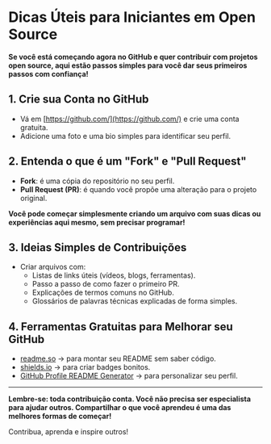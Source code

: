 # Dicas Úteis para Iniciantes em Open Source

**Se você está começando agora no GitHub e quer contribuir com projetos open source, aqui estão passos simples para você dar seus primeiros passos com confiança!**

## 1. Crie sua Conta no GitHub
- Vá em [https://github.com/](https://github.com/) e crie uma conta gratuita.
- Adicione uma foto e uma bio simples para identificar seu perfil.

## 2. Entenda o que é um "Fork" e "Pull Request"
- **Fork**: é uma cópia do repositório no seu perfil.
- **Pull Request (PR)**: é quando você propõe uma alteração para o projeto original.

**Você pode começar simplesmente criando um arquivo com suas dicas ou experiências aqui mesmo, sem precisar programar!**

## 3. Ideias Simples de Contribuições
- Criar arquivos com:
  - Listas de links úteis (vídeos, blogs, ferramentas).
  - Passo a passo de como fazer o primeiro PR.
  - Explicações de termos comuns no GitHub.
  - Glossários de palavras técnicas explicadas de forma simples.

## 4. Ferramentas Gratuitas para Melhorar seu GitHub
- [readme.so](https://readme.so/) → para montar seu README sem saber código.
- [shields.io](https://shields.io/) → para criar badges bonitos.
- [GitHub Profile README Generator](https://rahuldkjain.github.io/gh-profile-readme-generator/) → para personalizar seu perfil.

---

**Lembre-se: toda contribuição conta. Você não precisa ser especialista para ajudar outros. Compartilhar o que você aprendeu é uma das melhores formas de começar!**

Contribua, aprenda e inspire outros!
